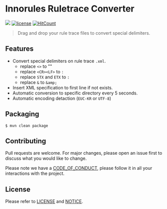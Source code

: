 # Innorules Ruletrace Converter

![](https://img.shields.io/badge/release-v1.2.1-blue.svg)
[![license](https://img.shields.io/badge/license-Apache--2.0-green.svg)](https://github.com/silentsoft/actlist-innorules-ruletrace-converter-plugin/blob/master/LICENSE.txt)
[![HitCount](http://hits.dwyl.com/silentsoft/actlist-innorules-ruletrace-converter-plugin.svg)](http://hits.dwyl.com/silentsoft/actlist-innorules-ruletrace-converter-plugin)

> Drag and drop your rule trace files to convert special delimiters.

## Features
  - Convert special delimiters on rule trace `.xml`.
    - replace `<>` to ""
    - replace `<CR><LF>` to `:`
    - replace `STX` and `ETX` to `:`
    - replace `&` to `&amp;`
  - Insert XML specification to first line if not exists.
  - Automatic conversion to specific directory every 5 seconds.
  - Automatic encoding detaction (`EUC-KR` or `UTF-8`)

## Packaging
```
$ mvn clean package
```

## Contributing
Pull requests are welcome. For major changes, please open an issue first to discuss what you would like to change.

Please note we have a [CODE_OF_CONDUCT](https://github.com/silentsoft/actlist-innorules-ruletrace-converter-plugin/blob/master/CODE_OF_CONDUCT.md), please follow it in all your interactions with the project.

## License
Please refer to [LICENSE](https://github.com/silentsoft/actlist-innorules-ruletrace-converter-plugin/blob/master/LICENSE.txt) and [NOTICE](https://github.com/silentsoft/actlist-innorules-ruletrace-converter-plugin/blob/master/NOTICE.md).
